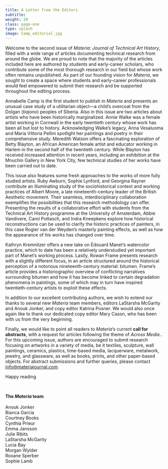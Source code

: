 ```yaml
---
title: A Letter from the Editors
subtitle:
weight: 20
class: page-one
type: splash
image: Camp_editorial.jpg
---
```



Welcome to the second issue of *Materia: Journal of Technical Art History*, filled with a wide range of articles documenting technical research from around the globe. We are proud to note that the majority of the articles included here are authored by students and early-career scholars, who contribute some of the most thorough research in our field but whose work often remains unpublished. As part of our founding vision for *Materia*, we sought to create a space where students and early-career professionals would feel empowered to submit their research and be supported throughout the editing process.

Annabelle Camp is the first student to publish in *Materia* and presents an unusual case study of a utilitarian object—a child’s overcoat from the Dolgan (*tiajono*) peoples of Siberia. Also in this issue are two articles about artists who have been historically marginalized. Annie Walke was a female artist working in Cornwall in the early twentieth century whose work has been all but lost to history. Acknowledging Walke’s legacy, Anna Vesaluoma and Maria Vittoria Pellini spotlight her paintings and poetry in their comprehensive study. Meredith Watson offers a fascinating exploration of Betty Blayton, an African American female artist and educator working in Harlem in the second half of the twentieth century. While Blayton has received increased attention in recent years, including an exhibition at the Mnuchin Gallery in New York City, few technical studies of her works have been carried out to date.

This issue also features some fresh approaches to the works of more fully studied artists. Ruby Awburn, Sophie Lynford, and Georgina Rayner contribute an illuminating study of the sociohistorical context and working practices of Albert Moore, a late nineteenth-century leader of the British Aesthetic movement. Their seamless, interdisciplinary collaboration exemplifies the possibilities that this research methodology can offer. Presenting the results of a collaborative effort with students from the Technical Art History programme at the University of Amsterdam, Abbie Vandivere, Carol Pottasch, and Indra Kneepkens explore how historical reconstructions can be used to clarify the historic practices of painters, in this case Rogier van der Weyden’s masterly painting effects, as well as how the appearance of his works has changed over time.

Kathryn Kremnitzer offers a new take on Édouard Manet’s watercolor practice, which to date has been a relatively understudied yet important part of Manet’s working process. Lastly, Rowan Frame presents research with a slightly different focus, in an article structured around the historical perception of a notorious nineteenth-century material: bitumen. Frame’s article provides a historiographic overview of conflicting narratives surrounding bitumen and how it has become linked to certain degradation phenomena in paintings, some of which may in turn have inspired twentieth-century artists to exploit these effects.

In addition to our excellent contributing authors, we wish to extend our thanks to several new *Materia* team members, editors LaStarsha McGarity and Anouk Jonker, and copy editor Katrina Posner. We would also once again like to thank our dedicated copy editor Mary Cason, who has been with us from the very beginning.

Finally, we would like to point all readers to *Materia*’s current **call for abstracts**, with a request for articles following the theme of *Across Media.*. For this upcoming issue, authors are encouraged to submit research focusing on artworks in a variety of media, be it textiles, sculpture, wall paintings, ceramics, plastics, time-based media, lacquerware, metalwork, jewelry, and glassware, as well as books, prints, and other paper-based objects. For abstract submissions and further queries, please contact [info\@materiajournal.com](mailto:info@materiajournal.com).

Happy reading



<br>

**The *Materia* team**
<br>
<br>
Anouk Jonker
<br>
​Bianca García
<br>
Courtney Books
<br>
Cynthia Prieur
<br>
Emma Jansson
<br>
Julie Ribits
<br>
LaStarsha McGarity
<br>
Lucia Bay
<br>
Morgan Wylder
<br>
Roxane Sperber
<br>
Sophie Lamb
</div>
